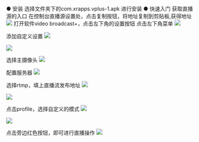 ●  安装
选择文件夹下的com.xrapps.vplus-1.apk 进行安装
●  快速入门
获取直播源的入口
在控制台直播源设置处，点击复制按钮，将地址复制到剪贴板,获得地址
![](http://imgcache.tce.fsphere.cn/static/qzonestyle.gtimg.cn/qzone/vas/opensns/res/img/video-1.png)
打开软件video broadcast+，点击左下角的设置按钮
点击左下角菜单
![](http://imgcache.tce.fsphere.cn/static/qzonestyle.gtimg.cn/qzone/vas/opensns/res/img/video-2.png)

添加自定义设置
![](http://imgcache.tce.fsphere.cn/static/qzonestyle.gtimg.cn/qzone/vas/opensns/res/img/video-3.png)

![](http://imgcache.tce.fsphere.cn/static/qzonestyle.gtimg.cn/qzone/vas/opensns/res/img/video-4.png)

选择主摄像头
![](http://imgcache.tce.fsphere.cn/static/qzonestyle.gtimg.cn/qzone/vas/opensns/res/img/video-5.png)

配置服务器
![](http://imgcache.tce.fsphere.cn/static/qzonestyle.gtimg.cn/qzone/vas/opensns/res/img/video-6.png)

选择rtmp，填上直播流发布地址
![](http://imgcache.tce.fsphere.cn/static/qzonestyle.gtimg.cn/qzone/vas/opensns/res/img/video-7.png)

![](http://imgcache.tce.fsphere.cn/static/qzonestyle.gtimg.cn/qzone/vas/opensns/res/img/video-8.png)

点击profile，选择自定义的模式
![](http://imgcache.tce.fsphere.cn/static/qzonestyle.gtimg.cn/qzone/vas/opensns/res/img/video-9.png)

![](http://imgcache.tce.fsphere.cn/static/qzonestyle.gtimg.cn/qzone/vas/opensns/res/img/video-10.png)

点击旁边红色按钮，即可进行直播操作
![](http://imgcache.tce.fsphere.cn/static/qzonestyle.gtimg.cn/qzone/vas/opensns/res/img/video-11.png)